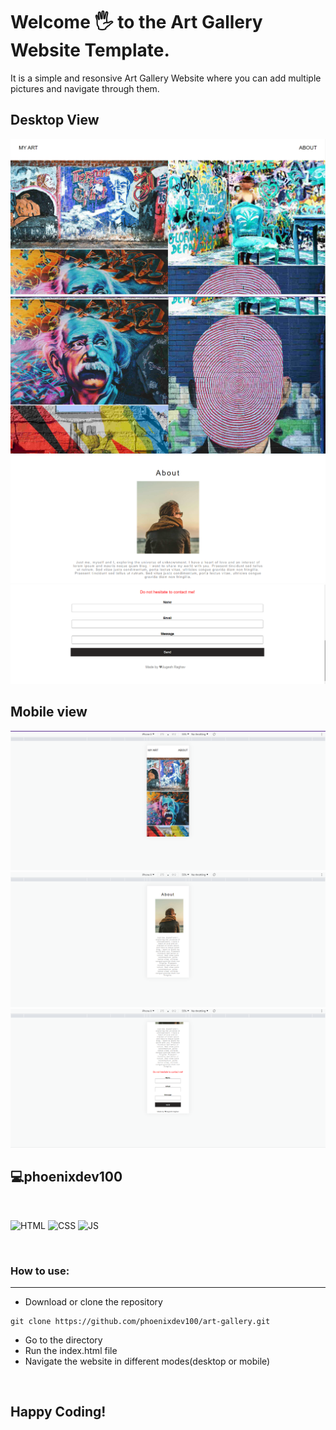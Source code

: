 # Welcome 🖐 to the Art Gallery Website Template.

It is a simple and resonsive Art Gallery Website where you can add multiple pictures and navigate through them.

## Desktop View

![Default View](images/desktop1.png)
![Default View](images/desktop2.png)
![Default View](images/desktop3.png)
![Default View](images/desktop4.png)

## Mobile view

![Mobile View](images/mobile1.png)
![Mobile View](images/mobile2.png)
![Mobile View](images/mobile3.png)

## 💻phoenixdev100

<br>

![HTML](https://img.shields.io/badge/html5%20-%23E34F26.svg?&style=for-the-badge&logo=html5&logoColor=white)
![CSS](https://img.shields.io/badge/css3%20-%231572B6.svg?&style=for-the-badge&logo=css3&logoColor=white)
![JS](https://img.shields.io/badge/javascript%20-%23323330.svg?&style=for-the-badge&logo=javascript&logoColor=%23F7DF1E)

<br>

### How to use:

---

- Download or clone the repository

```
git clone https://github.com/phoenixdev100/art-gallery.git
```

- Go to the directory
- Run the index.html file
- Navigate the website in different modes(desktop or mobile)

<br>

## Happy Coding!
